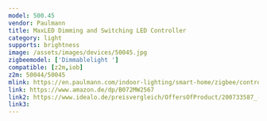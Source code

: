 ```yaml
---
model: 500.45
vendor: Paulmann
title: MaxLED Dimming and Switching LED Controller
category: light
supports: brightness
image: /assets/images/devices/50045.jpg
zigbeemodel: ['Dimmablelight ']
compatible: [z2m,iob]
z2m: 50044/50045
mlink: https://en.paulmann.com/indoor-lighting/smart-home/zigbee/controlling/smarthome-zigbee-maxled-dimming-and-switching-controller-max.-144w/50045
link: https://www.amazon.de/dp/B072MW2567
link2: https://www.idealo.de/preisvergleich/OffersOfProduct/200733587_-smart-home-zigbee-maxled-dimm-schalt-controller-144w-500-45-paulmann.html
link3: 
---
```


